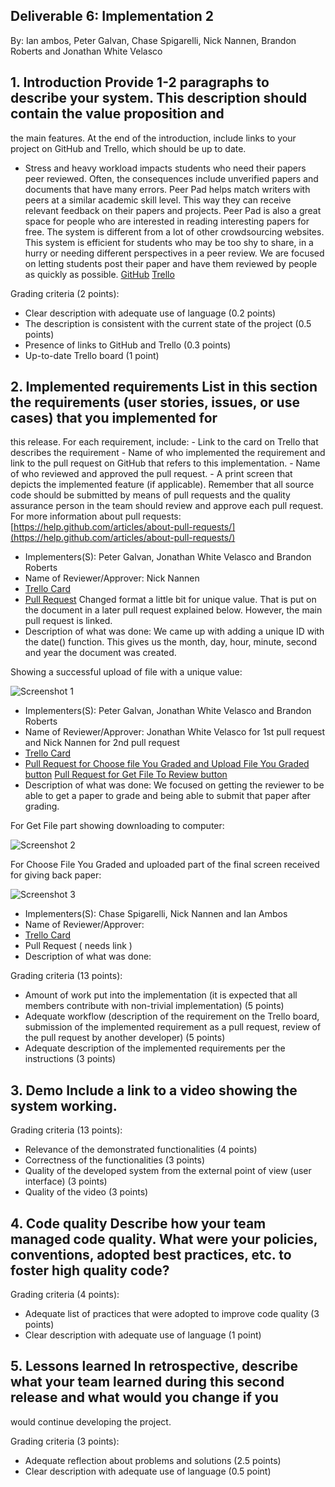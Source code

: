 ## Deliverable 6: Implementation 2
By: Ian ambos, Peter Galvan, Chase Spigarelli, Nick Nannen, Brandon Roberts and Jonathan White Velasco

## 1. Introduction Provide 1-2 paragraphs to describe your system. This description should contain the value proposition and 
the main features. At the end of the introduction, include links to your project on GitHub and Trello, 
which should be up to date.

- Stress and heavy workload impacts students who need their papers peer reviewed. Often, the consequences include unverified papers and 
documents that have many errors. Peer Pad helps match writers with peers at a similar academic skill level. This way they can receive 
relevant feedback on their papers and projects. Peer Pad is also a great space for people who are interested in reading interesting 
papers for free. The system is different from a lot of other crowdsourcing websites. This system is efficient for students who may be
too shy to share, in a hurry or needing different perspectives in a peer review. We are focused on letting students post their paper and
have them reviewed by people as quickly as possible.
[GitHub](https://github.com/xlilos/CS386-Group2) 
[Trello](https://trello.com/b/D3BnK0n7/peer-pad)

Grading criteria (2 points):
- Clear description with adequate use of language (0.2 points) 
- The description is consistent with the current state of the project (0.5 points) 
- Presence of links to GitHub and Trello (0.3 points)
- Up-to-date Trello board (1 point) 

## 2. Implemented requirements List in this section the requirements (user stories, issues, or use cases) that you implemented for 
this release. For each requirement, include: - Link to the card on Trello that describes the requirement - Name of who implemented 
the requirement and link to the pull request on GitHub that refers to this implementation. - Name of who reviewed and approved the 
pull request. - A print screen that depicts the implemented feature (if applicable). Remember that all source code should be 
submitted by means of pull requests and the quality assurance person in the team should review and approve each pull request. 
For more information about pull requests: [https://help.github.com/articles/about-pull-requests/](https://help.github.com/articles/about-pull-requests/)

- Implementers(S): Peter Galvan, Jonathan White Velasco and Brandon Roberts
- Name of Reviewer/Approver: Nick Nannen
- [Trello Card](https://trello.com/c/pT5GZxpj/51-reviewee-use-case-post-paper)
- [Pull Request](https://github.com/xlilos/CS386-Group2/pull/38) Changed format a little bit for unique value. That is put on the 
document in a later pull request explained below. However, the main pull request is linked.
- Description of what was done: We came up with adding a unique ID with the date() function. This gives us the month, day, hour, 
minute, second and year the document was created.

Showing a successful upload of file with a unique value:

![Screenshot 1](https://github.com/xlilos/CS386-Group2/blob/main/deliverables/Media/D.6_part_2_requirement_1.png)

- Implementers(S): Peter Galvan, Jonathan White Velasco and Brandon Roberts
- Name of Reviewer/Approver: Jonathan White Velasco for 1st pull request and Nick Nannen for 2nd pull request
- [Trello Card](https://trello.com/c/SKwyRnxZ/53-reviewer-use-case-review-paper)
- [Pull Request for Choose file You Graded and Upload File You Graded button](https://github.com/xlilos/CS386-Group2/pull/40)
[Pull Request for Get File To Review button](https://github.com/xlilos/CS386-Group2/pull/41)
- Description of what was done: We focused on getting the reviewer to be able to get a paper to grade and being able to submit that 
paper after grading.

For Get File part showing downloading to computer:

![Screenshot 2](https://github.com/xlilos/CS386-Group2/blob/main/deliverables/Media/D.6_part_2_requirement_2_picture_1.png)

For Choose File You Graded and uploaded part of the final screen received for giving back paper:

![Screenshot 3](https://github.com/xlilos/CS386-Group2/blob/main/deliverables/Media/D.6_part_2_requirement_2_picture_2.png)

- Implementers(S): Chase Spigarelli, Nick Nannen and Ian Ambos
- Name of Reviewer/Approver:
- [Trello Card](https://trello.com/c/k7oOhLhX/54-reviewee-use-case-get-paper-back)
- Pull Request ( needs link )
- Description of what was done: 

Grading criteria (13 points): 
- Amount of work put into the implementation (it is expected that all members contribute with non-trivial implementation) (5 points) 
- Adequate workflow (description of the requirement on the Trello board, submission of the implemented requirement as a pull request, 
review of the pull request by another developer) (5 points) 
- Adequate description of the implemented requirements per the instructions (3 points)

## 3. Demo Include a link to a video showing the system working.

Grading criteria (13 points):
- Relevance of the demonstrated functionalities (4 points) 
- Correctness of the functionalities (3 points)
- Quality of the developed system from the external point of view (user interface) (3 points) 
- Quality of the video (3 points) 

## 4. Code quality Describe how your team managed code quality. What were your policies, conventions, adopted best practices, etc. to foster high quality code?

Grading criteria (4 points): 
- Adequate list of practices that were adopted to improve code quality (3 points) 
- Clear description with adequate use of language (1 point)

## 5. Lessons learned In retrospective, describe what your team learned during this second release and what would you change if you 
would continue developing the project.

Grading criteria (3 points): 
- Adequate reflection about problems and solutions (2.5 points) 
- Clear description with adequate use of language (0.5 point)
